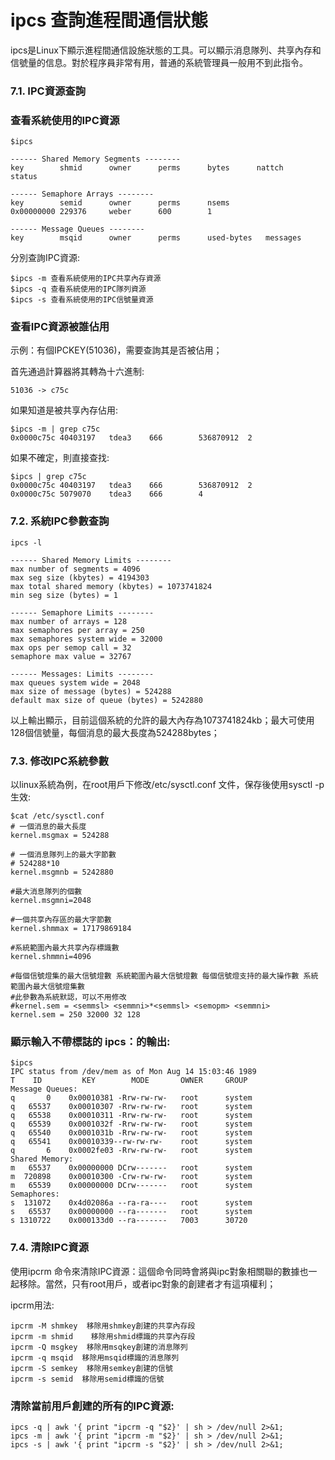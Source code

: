 # ipcs 查詢進程間通信狀態
ipcs是Linux下顯示進程間通信設施狀態的工具。可以顯示消息隊列、共享內存和信號量的信息。對於程序員非常有用，普通的系統管理員一般用不到此指令。

### 7.1. IPC資源查詢
### 查看系統使用的IPC資源
```
$ipcs

------ Shared Memory Segments --------
key        shmid      owner      perms      bytes      nattch     status

------ Semaphore Arrays --------
key        semid      owner      perms      nsems
0x00000000 229376     weber      600        1

------ Message Queues --------
key        msqid      owner      perms      used-bytes   messages
```

分別查詢IPC資源:
```
$ipcs -m 查看系統使用的IPC共享內存資源
$ipcs -q 查看系統使用的IPC隊列資源
$ipcs -s 查看系統使用的IPC信號量資源
```

### 查看IPC資源被誰佔用
示例：有個IPCKEY(51036)，需要查詢其是否被佔用；

首先通過計算器將其轉為十六進制:
```
51036 -> c75c
```

如果知道是被共享內存佔用:
```
$ipcs -m | grep c75c
0x0000c75c 40403197   tdea3    666        536870912  2
```
如果不確定，則直接查找:
```
$ipcs | grep c75c
0x0000c75c 40403197   tdea3    666        536870912  2
0x0000c75c 5079070    tdea3    666        4
```
### 7.2. 系統IPC參數查詢
```
ipcs -l

------ Shared Memory Limits --------
max number of segments = 4096
max seg size (kbytes) = 4194303
max total shared memory (kbytes) = 1073741824
min seg size (bytes) = 1

------ Semaphore Limits --------
max number of arrays = 128
max semaphores per array = 250
max semaphores system wide = 32000
max ops per semop call = 32
semaphore max value = 32767

------ Messages: Limits --------
max queues system wide = 2048
max size of message (bytes) = 524288
default max size of queue (bytes) = 5242880
```

以上輸出顯示，目前這個系統的允許的最大內存為1073741824kb；最大可使用128個信號量，每個消息的最大長度為524288bytes；

### 7.3. 修改IPC系統參數
以linux系統為例，在root用戶下修改/etc/sysctl.conf 文件，保存後使用sysctl -p生效:
```
$cat /etc/sysctl.conf
# 一個消息的最大長度
kernel.msgmax = 524288

# 一個消息隊列上的最大字節數
# 524288*10
kernel.msgmnb = 5242880

#最大消息隊列的個數
kernel.msgmni=2048

#一個共享內存區的最大字節數
kernel.shmmax = 17179869184

#系統範圍內最大共享內存標識數
kernel.shmmni=4096

#每個信號燈集的最大信號燈數 系統範圍內最大信號燈數 每個信號燈支持的最大操作數 系統範圍內最大信號燈集數
#此參數為系統默認，可以不用修改
#kernel.sem = <semmsl> <semmni>*<semmsl> <semopm> <semmni>
kernel.sem = 250 32000 32 128
```
### 顯示輸入不帶標誌的 ipcs：的輸出:
```
$ipcs
IPC status from /dev/mem as of Mon Aug 14 15:03:46 1989
T    ID         KEY        MODE       OWNER     GROUP
Message Queues:
q       0    0x00010381 -Rrw-rw-rw-   root      system
q   65537    0x00010307 -Rrw-rw-rw-   root      system
q   65538    0x00010311 -Rrw-rw-rw-   root      system
q   65539    0x0001032f -Rrw-rw-rw-   root      system
q   65540    0x0001031b -Rrw-rw-rw-   root      system
q   65541    0x00010339--rw-rw-rw-    root      system
q       6    0x0002fe03 -Rrw-rw-rw-   root      system
Shared Memory:
m   65537    0x00000000 DCrw-------   root      system
m  720898    0x00010300 -Crw-rw-rw-   root      system
m   65539    0x00000000 DCrw-------   root      system
Semaphores:
s  131072    0x4d02086a --ra-ra----   root      system
s   65537    0x00000000 --ra-------   root      system
s 1310722    0x000133d0 --ra-------   7003      30720
```
### 7.4. 清除IPC資源
使用ipcrm 命令來清除IPC資源：這個命令同時會將與ipc對象相關聯的數據也一起移除。當然，只有root用戶，或者ipc對象的創建者才有這項權利；

ipcrm用法:
```
ipcrm -M shmkey  移除用shmkey創建的共享內存段
ipcrm -m shmid    移除用shmid標識的共享內存段
ipcrm -Q msgkey  移除用msqkey創建的消息隊列
ipcrm -q msqid  移除用msqid標識的消息隊列
ipcrm -S semkey  移除用semkey創建的信號
ipcrm -s semid  移除用semid標識的信號
```
### 清除當前用戶創建的所有的IPC資源:
```
ipcs -q | awk '{ print "ipcrm -q "$2}' | sh > /dev/null 2>&1;
ipcs -m | awk '{ print "ipcrm -m "$2}' | sh > /dev/null 2>&1;
ipcs -s | awk '{ print "ipcrm -s "$2}' | sh > /dev/null 2>&1;
```
